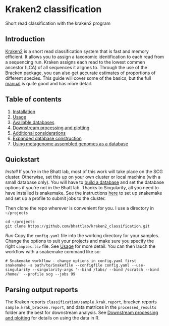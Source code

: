 # Kraken2 classification
Short read classification with the kraken2 program

## Introduction
[Kraken2](http://ccb.jhu.edu/software/kraken/) is a short read classification system that is fast and memory efficient. It allows you to assign a taxonomic identification to each read from a sequencing run. Kraken assigns each read to the lowest commen ancestor (LCA) of all sequences it alignes to. Through the use of the Bracken package, you can also get accurate estimates of proportions of different species. This guide will cover some of the basics, but the full [manual](http://ccb.jhu.edu/software/kraken/MANUAL.html) is quite good and has more detail.

## Table of contents
1. [Installation](manual/installation.md)
2. [Usage](manual/usage.md)
3. [Available databases](manual/databases.md)
4. [Downstream processing and plotting](manual/downstream_plotting.md)
5. [Additional considerations](manual/extra.md)
6. [Expanded database construction](manual/db_construction.md)
7. [Using metagenome assembled genomes as a database](manual/mag_db.md)

## Quickstart
*Install*
If you're in the Bhatt lab, most of this work will take place on the SCG cluster. Otherwise, set this up on your own cluster or local machine (with a small database only). You will have to [build a database](manual/db_construction.md) and set the database options if you're not in the Bhatt lab. Thanks to Singularity, all you need to have installed is snakemake. See the instructions [here](https://github.com/bhattlab/bhattlab_workflows/) to set up snakemake and set up a profile to submit jobs to the cluster. 

Then clone the repo wherever is convenient for you. I use a directory in `~/projects`
```
cd ~/projects
git clone https://github.com/bhattlab/kraken2_classification.git
```
*Run*
Copy the `config.yaml` file into the working directory for your samples. Change the options to suit your projects and make sure you specify the right `samples.tsv` file. See [Usage](manual/usage.md) for more detail. You can then lauch the workflow with a snakemake command like so:
```
# Snakemake workflow - change options in config.yaml first
snakemake -s path/to/Snakefile --configfile config.yaml --use-singularity --singularity-args '--bind /labs/ --bind /scratch --bind /home/' --profile scg --jobs 99
```

## Parsing output reports
The Kraken reports `classification/sample.krak.report`, bracken reports `sample.krak_bracken.report`, and data matrices in the `processed_results` folder are the best for downstream analysis. See [Downstream processing and plotting](manual/downstream_plotting.md) for details on using the data in R. 
